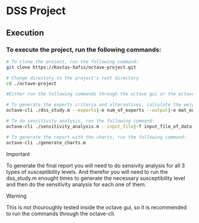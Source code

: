 # DSS Project

## Execution

### To execute the project, run the following commands:

```bash
# To clone the project, run the following command:
git clone https://Kostas-Xafis/octave-project.git

# Change directory to the project's root directory
cd ./octave-project

#Either run the following commands through the octave gui or the octave-cli

# To generate the experts criteria and alternatives, calculate the weights and the final ranking, run the following command:  
octave-cli ./dss_study.m --experts|-e num_of_experts --output|-o mat_output_file

# To do sensitivity analysis, run the following command:
octave-cli ./sensitivity_analysis.m --input_file|-f input_file_of_data --iterations|-i num_of_mc_iterations

# To generate the report with the charts, run the following command:
octave-cli ./generate_charts.m
```

> [!IMPORTANT]
> To generate the final report you will need to do sensivity analysis for all 3 types of susceptibility levels. And therefor you will need to run the dss_study.m enought times to generate the necessary susceptibility level and then do the sensitivity analysis for each one of them.

> [!WARNING]
> This is not thouroughly tested inside the octave gui, so it is recommended to run the commands through the octave-cli.

